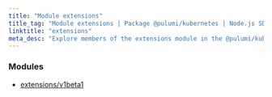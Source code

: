 ```yaml
---
title: "Module extensions"
title_tag: "Module extensions | Package @pulumi/kubernetes | Node.js SDK"
linktitle: "extensions"
meta_desc: "Explore members of the extensions module in the @pulumi/kubernetes package."
---
```


<!-- WARNING: this page was generated by a tool. Do not edit it by hand. -->
<!-- To change it, please see https://github.com/pulumi/docs/tree/master/tools/tscdocgen. -->


<h3>Modules</h3>
<ul class="api">
    <li><a href="v1beta1/"><span class="symbol module"></span>extensions/v1beta1</a></li>
</ul>








